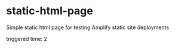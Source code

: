 # static-html-page
Simple static html page for testing Amplify static site deployments

triggered time: 2
